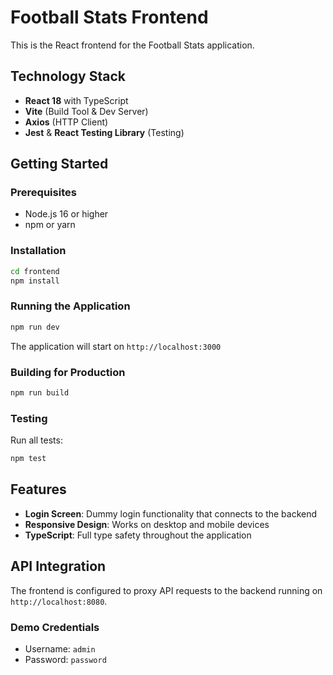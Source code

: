 # Football Stats Frontend

This is the React frontend for the Football Stats application.

## Technology Stack

- **React 18** with TypeScript
- **Vite** (Build Tool & Dev Server)
- **Axios** (HTTP Client)
- **Jest** & **React Testing Library** (Testing)

## Getting Started

### Prerequisites

- Node.js 16 or higher
- npm or yarn

### Installation

```bash
cd frontend
npm install
```

### Running the Application

```bash
npm run dev
```

The application will start on `http://localhost:3000`

### Building for Production

```bash
npm run build
```

### Testing

Run all tests:
```bash
npm test
```

## Features

- **Login Screen**: Dummy login functionality that connects to the backend
- **Responsive Design**: Works on desktop and mobile devices
- **TypeScript**: Full type safety throughout the application

## API Integration

The frontend is configured to proxy API requests to the backend running on `http://localhost:8080`.

### Demo Credentials

- Username: `admin`
- Password: `password`